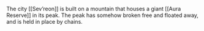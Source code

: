 The city [[Sev’reon]] is built on a mountain that houses a giant [[Aura Reserve]] in its peak. The peak has somehow broken free and floated away, and is held in place by chains.
